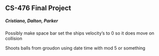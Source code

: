 ## CS-476 Final Project

##### Cristiano, Dalton, Parker

Possibly make space bar set the ships velocity’s to 0 so it does move on collision

Shoots balls from groudon using date time with mod 5 or something